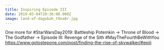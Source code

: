 ```yaml
---
title: Inspiring Episode III
date: 2019-05-04T20:36:08.000Z
image: land-of-dagobah_t9na8r.jpg
---
```

One more for #StarWarsDay2019: Battleship Potemkin -> Throne of Blood -> The Godfather -> Episode III: Revenge of the Sith #MayTheFourthBeWithYou
https://www.gotostepone.com/post/finding-the-rise-of-skywalker/#epiii